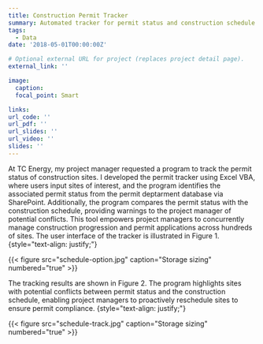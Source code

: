```yaml
---
title: Construction Permit Tracker
summary: Automated tracker for permit status and construction schedule to facilitate the concurrent progressions of both.
tags:
  - Data
date: '2018-05-01T00:00:00Z'

# Optional external URL for project (replaces project detail page).
external_link: ''

image:
  caption: 
  focal_point: Smart

links:
url_code: ''
url_pdf: ''
url_slides: ''
url_video: ''
slides: ''
---
```


At TC Energy, my project manager requested a program to track the permit status of construction sites. I developed the permit tracker using Excel VBA, where users input sites of interest, and the program identifies the associated permit status from the permit deptarment database via SharePoint. Additionally, the program compares the permit status with the construction schedule, providing warnings to the project manager of potential conflicts. This tool empowers project managers to concurrently manage construction progression and permit applications across hundreds of sites. The user interface of the tracker is illustrated in Figure 1.
{style="text-align: justify;"}

{{< figure src="schedule-option.jpg" caption="Storage sizing" numbered="true" >}}

The tracking results are shown in Figure 2. The program highlights sites with potential conflicts between permit status and the construction schedule, enabling project managers to proactively reschedule sites to ensure permit compliance.
{style="text-align: justify;"}

{{< figure src="schedule-track.jpg" caption="Storage sizing" numbered="true" >}}


